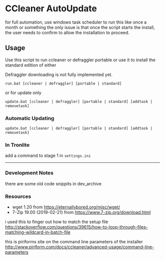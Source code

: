 # CCleaner AutoUpdate
for full automation, use windows task scheduler to run this like once a month or something
the only issue is that once the script starts the install, the user needs to confirm to allow the installation to proceed.

## Usage
Use this script to run ccleaner or defraggler portable or use it to install the standard edition of either

Defraggler downloading is not fully implemented yet.

```
run.bat [ccleaner | defraggler] [portable | standard]
```
or for update only
```
update.bat [ccleaner | defraggler] [portable | standard] [addtask | removetask]
```

### Automatic Updating
```
update.bat [ccleaner | defraggler] [portable | standard] [addtask | removetask]
```

### In Tronlite
add a command to stage 1 in `settings.ini`

---
### Development Notes
there are some old code snippits in dev_archive

### Resources
- wget 1.20 from https://eternallybored.org/misc/wget/
- 7-Zip 19.00 (2019-02-21) from https://www.7-zip.org/download.html

i used this to finger out how to match the setup file  
http://stackoverflow.com/questions/39615/how-to-loop-through-files-matching-wildcard-in-batch-file

this is piriforms site on the command line parameters of the installer  
http://www.piriform.com/docs/ccleaner/advanced-usage/command-line-parameters
